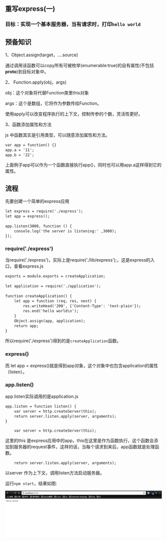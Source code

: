 
## 重写express(一)

### 目标：实现一个基本服务器，当有请求时，打印`hello world`

## 预备知识

1、Object.assign(target，....source)

通过调用该函数可以copy所有可被枚举(enumerable:true)的自有属性(不包括 __proto__)到目标对象中。

2、 Function.apply(obj，args)

obj：这个对象将代替Function类里this对象

args：这个是数组，它将作为参数传给Function。

使用apply可以改变程序执行的上下文，控制传参的个数，灵活性更好。

3、函数添加属性和方法

js 中函数其实是引用类型，可以随意添加属性和方法。

```
var app = function() {}
app.a = '11';
app.b = '22';
```

上面例子app可以作为一个函数直接执行app()，同时也可以用app.a这样得到它的属性。

## 流程


先要创建一个简单的express应用

```
let express = require('./express');
let app = express();

app.listen(3000, function () {
    console.log('the server is listening:' ,3000);
});
```

### require('./express')

当require('./express')，实际上是require('./lib/express');，这是express的入口，查看express.js

```
exports = module.exports = createApplication;

let application = require('./application');

function createApplication() {
    let app = function (req, res, next) {
        res.writeHead('200', {'Content-Type': 'text-plain'});
        res.end('hello world\n');
    }
    Object.assign(app, application);
    return app;
}
```

所以require('./express')得到的是`createApplication`函数。

### express()

而 let app = express()就是得到app对象，这个对象中也包含application的属性（listen）。

### app.listen()

app.listen实际调用的是application.js

```
app.listen = function listen() {
    var server = http.createServer(this);
    return server.listen.apply(server, arguments);
}
```

```
	var server = http.createServer(this);
```
这里的this 是express应用中的app，this在这里是作为函数执行，这个函数会添加到服务器的request事件，这样的话，当每个请求到来后，app函数就是处理函数。

```
	return server.listen.apply(server, arguments);  
```
以server 作为上下文，调用listen方法启动服务器。

运行`npm start`，结果如图:

![图中的](../pictures/1_express01.png)



